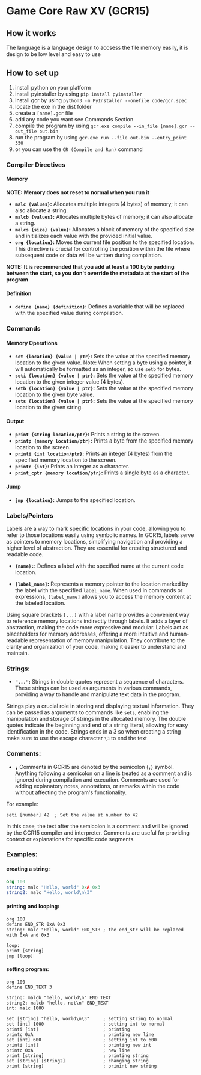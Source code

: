 # Game Core Raw XV (GCR15)

## How it works
The language is a language design to accsess the file memory easily, 
it is design to be low level and easy to use

## How to set up
1. install python on your platform
2. install pyinstaller by using `pip install pyinstaller`
3. install gcr by using `python3 -m PyInstaller --onefile code/gcr.spec`
4. locate the exe in the dist folder
5. create a `[name].gcr` file
6. add any code you want see Commands Section
7. compile the program by using `gcr.exe compile --in_file [name].gcr --out_file out.bin`
8. run the program by using `gcr.exe run --file out.bin --entry_point 350`
9. or you can use the `CR (Compile and Run)` command

### Compiler Directives

#### Memory
**NOTE: Memory does not reset to normal when you run it**

- **`malc {values}`:** Allocates multiple integers (4 bytes) of memory; it can also allocate a string.
- **`malcb {values}`:** Allocates multiple bytes of memory; it can also allocate a string.
- **`malcs {size} {value}`:** Allocates a block of memory of the specified size and initializes each value with the provided initial value.
- **`org {location}`:** Moves the current file position to the specified location. This directive is crucial for controlling the position within the file where subsequent code or data will be written during compilation.

**NOTE: It is recommended that you add at least a 100 byte padding between the start, so you don't override the metadata at the start of the program**

#### Definition
- **`define {name} {definition}`:** Defines a variable that will be replaced with the specified value during compilation.

### Commands

#### Memory Operations
- **`set {location} {value | ptr}`:** Sets the value at the specified memory location to the given value. Note: When setting a byte using a pointer, it will automatically be formatted as an integer, so use `setb` for bytes.
- **`seti {location} {value | ptr}`:** Sets the value at the specified memory location to the given integer value (4 bytes).
- **`setb {location} {value | ptr}`:** Sets the value at the specified memory location to the given byte value.
- **`sets {location} {value | ptr}`:** Sets the value at the specified memory location to the given string.

#### Output
- **`print {string location/ptr}`:** Prints a string to the screen.
- **`printp {memory location/ptr}`:** Prints a byte from the specified memory location to the screen.
- **`printi {int location/ptr}`:** Prints an integer (4 bytes) from the specified memory location to the screen.
- **`printc {int}`:** Prints an integer as a character.
- **`print_cptr {memory location/ptr}`:** Prints a single byte as a character.

#### Jump
- **`jmp {location}`:** Jumps to the specified location.

### Labels/Pointers

Labels are a way to mark specific locations in your code, 
allowing you to refer to those locations easily using symbolic names. 
In GCR15, labels serve as pointers to memory locations, 
simplifying navigation and providing a higher level of abstraction.
They are essential for creating structured and readable code.

- **`{name}:`:** Defines a label with the specified name at the current code location.

- **`[label_name]`:** Represents a memory pointer to the location marked by the label with the specified `label_name`. When used in commands or expressions, `[label_name]` allows you to access the memory content at the labeled location.

Using square brackets `[...]` with a label name provides a convenient way to reference memory locations indirectly through labels. It adds a layer of abstraction, making the code more expressive and modular.
Labels act as placeholders for memory addresses, offering a more intuitive and human-readable representation of memory manipulation. They contribute to the clarity and organization of your code, making it easier to understand and maintain.

### Strings:
- **`"..."`:** Strings in double quotes represent a sequence of characters. These strings can be used as arguments in various commands, providing a way to handle and manipulate text data in the program.

Strings play a crucial role in storing and displaying textual information. They can be passed as arguments to commands like `sets`, enabling the manipulation and storage of strings in the allocated memory. The double quotes indicate the beginning and end of a string literal, allowing for easy identification in the code.
Strings ends in a 3 so when creating a string make sure to use the escape character `\3` to end the text

### Comments:
- **`;`** Comments in GCR15 are denoted by the semicolon (`;`) symbol. Anything following a semicolon on a line is treated as a comment and is ignored during compilation and execution. Comments are used for adding explanatory notes, annotations, or remarks within the code without affecting the program's functionality.

For example:
```
seti [number] 42  ; Set the value at number to 42 
```

In this case, the text after the semicolon is a comment and will be ignored by the GCR15 compiler and interpreter. Comments are useful for providing context or explanations for specific code segments.

### Examples:

#### **creating a string:**
```nasm
org 100
string: malc "Hello, world" 0xA 0x3
string2: malc "Hello, world\n\3"
```

#### **printing and looping:**
```
org 100
define END_STR 0xA 0x3
string: malc "Hello, world" END_STR ; the end_str will be replaced with 0xA and 0x3

loop:
print [string]
jmp [loop]
```

#### **setting program:**
```
org 100
define END_TEXT 3

string: malcb "hello, world\n" END_TEXT
string2: malcb "hello, not\n" END_TEXT
int: malc 1000

set [string] "hello, world\n\3"     ; setting string to normal
set [int] 1000                      ; setting int to normal
printi [int]                        ; printing
printc 0xA                          ; printing new line
set [int] 600                       ; setting int to 600
printi [int]                        ; printing new int
printc 0xA                          ; new line
print [string]                      ; printing string
set [string] [string2]              ; changing string
print [string]                      ; prinint new string
```